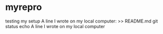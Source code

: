 # myrepro
testing my setup
A line I wrote on my local computer: >> README.md
git status
echo A line I wrote on my local computer
